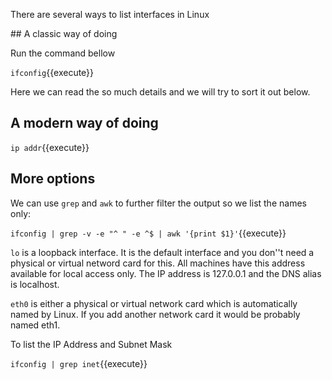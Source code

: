 There are several ways to list interfaces in Linux

## A classic way of doing

Run the command bellow

`ifconfig`{{execute}}

Here we can read the so much details and we will try to sort it out below.

## A modern way of doing

`ip addr`{{execute}}

## More options

We can use `grep` and `awk` to further filter the output so we list the names only:

`ifconfig | grep -v -e "^ " -e ^$ | awk '{print $1}'`{{execute}}

`lo` is a loopback interface. It is the default interface and you don''t need a physical or virtual netword card for this. All machines have this address available for local access only. The IP address is 127.0.0.1 and the DNS alias is localhost.

`eth0` is either a physical or virtual network card which is automatically named by Linux. If you add another network card it would be probably named eth1.

To list the IP Address and Subnet Mask 

`ifconfig | grep inet`{{execute}}
